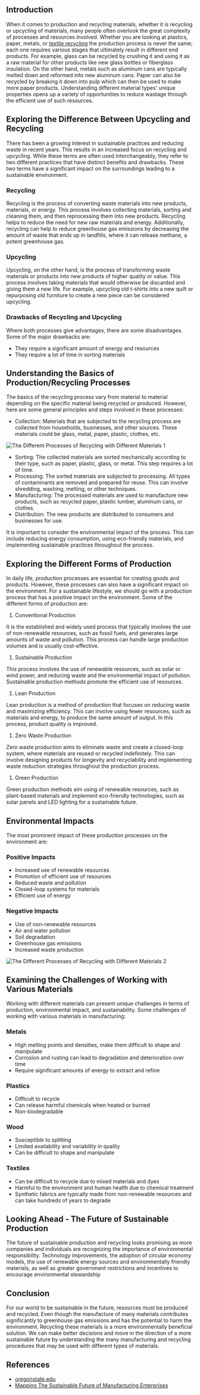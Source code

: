## Introduction

When it comes to production and recycling materials, whether it is recycling or upcycling of materials, many people often overlook the great complexity of processes and resources involved. Whether you are looking at plastics, paper, metals, or [textile recycling](https://larryrowbsfoundation.org/blog/innovative-uses-of-recycled-materials-in-fashion-design) the production process is never the same; each one requires various stages that ultimately result in different end products. For example, glass can be recycled by crushing it and using it as a raw material for other products like new glass bottles or fiberglass insulation. On the other hand, metals such as aluminum cans are typically melted down and reformed into new aluminum cans. Paper can also be recycled by breaking it down into pulp which can then be used to make more paper products. Understanding different material types' unique properties opens up a variety of opportunities to reduce wastage through the efficient use of such
resources.

## Exploring the Difference Between Upcycling and Recycling

There has been a growing interest in sustainable practices and reducing waste in recent years. This results in
an increased focus on recycling and upcycling. While these terms are often used interchangeably, they refer to
two different practices that have distinct benefits and drawbacks. These two terms have a significant impact on the surroundings leading to a sustainable environment.

### Recycling

Recycling is the process of converting waste materials into new products, materials, or energy. This process involves collecting materials, sorting and cleaning them, and then reprocessing them into new products. Recycling helps to reduce the need for new raw materials and energy. Additionally, recycling can help to reduce greenhouse gas emissions by decreasing the amount of waste that ends up in landfills, where it can release methane, a potent greenhouse gas.

### Upcycling

Upcycling, on the other hand, is the process of transforming waste materials or products into new products of higher quality or value. This process involves taking materials that would otherwise be discarded and giving them a new life. For example, upcycling old t-shirts into a new quilt or repurposing old furniture to create a new piece can be considered upcycling.

### Drawbacks of Recycling and Upcycling

Where both processes give advantages, there are some disadvantages. Some of the major drawbacks are:

-   They require a significant amount of energy and resources
-   They require a lot of time in sorting materials

## Understanding the Basics of Production/Recycling Processes

The basics of the recycling process vary from material to material depending on the specific material being recycled or produced. However, here are some general principles and steps involved in these processes:

-   Collection: Materials that are subjected to the recycling process are collected from households, businesses,
    and other sources. These materials could be glass, metal, paper, plastic, clothes, etc.

![The Different Processes of Recycling with Different Materials 1](https://iili.io/HU3VYFI.png)

-   Sorting: The collected materials are sorted mechanically according to their type, such as paper, plastic, glass, or metal. This step requires a lot of time.
-   Processing: The sorted materials are subjected to processing. All types of contaminants are removed and prepared for reuse. This can involve shredding, washing, melting, or other techniques.
-   Manufacturing: The processed materials are used to manufacture new products, such as recycled paper, plastic lumber, aluminum cans, or clothes.
-   Distribution: The new products are distributed to consumers and businesses for use.

It is important to consider the environmental impact of the process. This can include reducing energy consumption, using eco-friendly materials, and implementing sustainable practices throughout the process.

## Exploring the Different Forms of Production

In daily life, production processes are essential for creating goods and products. However, these processes can also have a significant impact on the environment. For a sustainable lifestyle, we should go with a production process that has a positive impact on the environment. Some of the different forms of production are:

1. Conventional Production

It is the established and widely used process that typically involves the use of non-renewable resources, such as fossil fuels, and generates large amounts of waste and pollution. This process can handle large production volumes and is usually cost-effective.

1. Sustainable Production

This process involves the use of renewable resources, such as solar or wind power, and reducing waste and the environmental impact of pollution. Sustainable production methods promote the efficient use of resources.

1. Lean Production

Lean production is a method of production that focuses on reducing waste and maximizing efficiency. This can involve using fewer resources, such as materials and energy, to produce the same amount of output. In this process, product quality is improved.

1. Zero Waste Production

Zero waste production aims to eliminate waste and create a closed-loop system, where materials are reused or recycled indefinitely. This can involve designing products for longevity and recyclability and implementing waste reduction strategies throughout the production process.

1. Green Production

Green production methods aim using of renewable resources, such as plant-based materials and implement eco-friendly technologies, such as solar panels and LED lighting for a sustainable future.

## Environmental Impacts

The most prominent impact of these production processes on the environment are:

### Positive Impacts

-   Increased use of renewable resources
-   Promotion of efficient use of resources
-   Reduced waste and pollution
-   Closed-loop systems for materials
-   Efficient use of energy

### Negative Impacts

-   Use of non-renewable resources
-   Air and water pollution
-   Soil degradation
-   Greenhouse gas emissions
-   Increased waste production

![The Different Processes of Recycling with Different Materials 2](https://iili.io/HU3Xyvt.webp)

## Examining the Challenges of Working with Various Materials

Working with different materials can present unique challenges in terms of production, environmental impact, and sustainability. Some challenges of working with various materials in manufacturing:

### Metals

-   High melting points and densities, make them difficult to shape and manipulate
-   Corrosion and rusting can lead to degradation and deterioration over time
-   Require significant amounts of energy to extract and refine

### Plastics

-   Difficult to recycle
-   Can release harmful chemicals when heated or burned
-   Non-biodegradable

### Wood

-   Susceptible to splitting
-   Limited availability and variability in quality
-   Can be difficult to shape and manipulate

### Textiles

-   Can be difficult to recycle due to mixed materials and dyes
-   Harmful to the environment and human health due to chemical treatment
-   Synthetic fabrics are typically made from non-renewable resources and can take hundreds of years to degrade

## Looking Ahead - The Future of Sustainable Production

The future of sustainable production and recycling looks promising as more companies and individuals are recognizing the importance of environmental responsibility. Technology improvements, the adoption of circular economy models, the use of renewable energy sources and environmentally friendly materials, as well as greater government restrictions and incentives to encourage environmental stewardship

## Conclusion

For our world to be sustainable in the future, resources must be produced and recycled. Even though the manufacture of many materials contributes significantly to greenhouse gas emissions and has the potential to harm the
environment. Recycling these materials is a more environmentally beneficial solution. We can make better decisions and move in the direction of a more sustainable future by understanding the many manufacturing and recycling procedures that may be used with different types of materials.

## References

-   [oregonstate.edu](https://fa.oregonstate.edu/sites/fa.oregonstate.edu/files/recycling/resources/MR_Class/chapter_4_recycling_processes.pdf)
-   [Mapping The Sustainable Future of Manufacturing Enterprises](https://www.forbes.com/sites/forbesbusinessdevelopmentcouncil/2021/10/08/mapping-the-sustainable-future-of-manufacturing-enterprises/?sh=5af200df190d)
